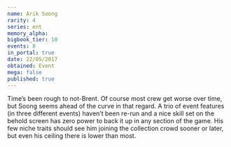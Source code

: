 ```yaml
---
name: Arik Soong
rarity: 4
series: ent
memory_alpha:
bigbook_tier: 10
events: 8
in_portal: true
date: 22/05/2017
obtained: Event
mega: false
published: true
---
```


Time’s been rough to not-Brent. Of course most crew get worse over time, but Soong seems ahead of the curve in that regard. A trio of event features (in three different events) haven’t been re-run and a nice skill set on the behold screen has zero power to back it up in any section of the game. His few niche traits should see him joining the collection crowd sooner or later, but even his ceiling there is lower than most.
